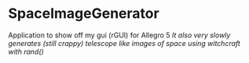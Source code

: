 # SpaceImageGenerator

Application to show off my gui (rGUI) for Allegro 5
*It also very slowly generates (still crappy) telescope like images of space*
*using witchcraft with rand()*
